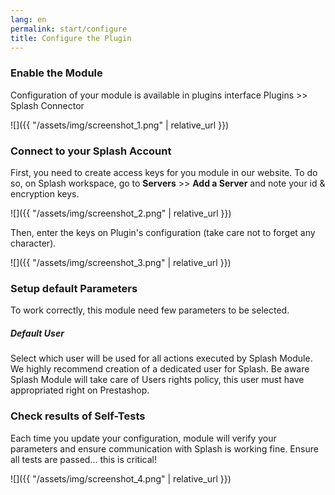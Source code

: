 ```yaml
---
lang: en
permalink: start/configure
title: Configure the Plugin
---
```


### Enable the Module 
Configuration of your module is available in plugins interface Plugins >> Splash Connector 

![]({{ "/assets/img/screenshot_1.png" | relative_url }})


### Connect to your Splash Account

First, you need to create access keys for you module in our website. To do so, on Splash workspace, go to **Servers** >> **Add a Server** and note your id & encryption keys. 

![]({{ "/assets/img/screenshot_2.png" | relative_url }})

Then, enter the keys on Plugin's configuration (take care not to forget any character). 

![]({{ "/assets/img/screenshot_3.png" | relative_url }})

### Setup default Parameters

To work correctly, this module need few parameters to be selected. 

##### Default User
Select which user will be used for all actions executed by Splash Module. 
We highly recommend creation of a dedicated user for Splash. 
Be aware Splash Module will take care of Users rights policy, this user must have appropriated right on Prestashop.

### Check results of Self-Tests

Each time you update your configuration, module will verify your parameters and ensure communication with Splash is working fine. 
Ensure all tests are passed... this is critical!

![]({{ "/assets/img/screenshot_4.png" | relative_url }})
